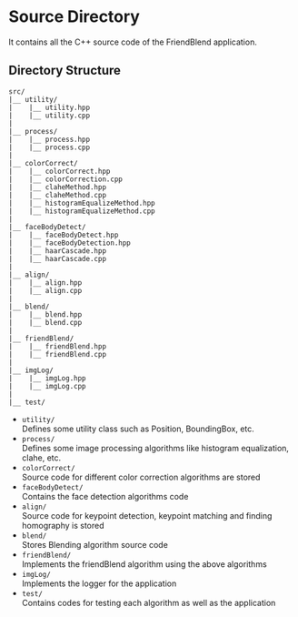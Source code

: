 # Source Directory
It contains all the C++ source code of the FriendBlend application.

## Directory Structure
```
src/
|__ utility/
|    |__ utility.hpp
|    |__ utility.cpp
|   
|__ process/
|    |__ process.hpp
|    |__ process.cpp
| 
|__ colorCorrect/
|    |__ colorCorrect.hpp
|    |__ colorCorrection.cpp
|    |__ claheMethod.hpp
|    |__ claheMethod.cpp
|    |__ histogramEqualizeMethod.hpp
|    |__ histogramEqualizeMethod.cpp
|
|__ faceBodyDetect/
|    |__ faceBodyDetect.hpp
|    |__ faceBodyDetection.hpp
|    |__ haarCascade.hpp
|    |__ haarCascade.cpp
|
|__ align/
|    |__ align.hpp
|    |__ align.cpp
|
|__ blend/
|    |__ blend.hpp
|    |__ blend.cpp
|
|__ friendBlend/
|    |__ friendBlend.hpp
|    |__ friendBlend.cpp
|
|__ imgLog/
|    |__ imgLog.hpp
|    |__ imgLog.cpp
|
|__ test/
```

* ```utility/```  </br>
Defines some utility class such as Position, BoundingBox, etc.
* ```process/```  </br>
Defines some image processing algorithms like histogram equalization, clahe, etc.
* ```colorCorrect/```  </br>
Source code for different color correction algorithms are stored
* ```faceBodyDetect/```  </br>
Contains the face detection algorithms code
* ```align/``` </br>
Source code for keypoint detection, keypoint matching and finding homography is stored
* ```blend/``` </br>
Stores Blending algorithm source code
* ```friendBlend/``` </br>
Implements the friendBlend algorithm using the above algorithms
* ```imgLog/``` </br>
Implements the logger for the application
* ```test/``` </br> 
Contains codes for testing each algorithm as well as the application

